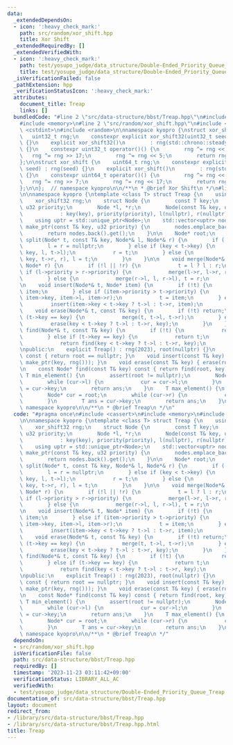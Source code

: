 ```yaml
---
data:
  _extendedDependsOn:
  - icon: ':heavy_check_mark:'
    path: src/random/xor_shift.hpp
    title: Xor Shift
  _extendedRequiredBy: []
  _extendedVerifiedWith:
  - icon: ':heavy_check_mark:'
    path: test/yosupo_judge/data_structure/Double-Ended_Priority_Queue_Treap.test.cpp
    title: test/yosupo_judge/data_structure/Double-Ended_Priority_Queue_Treap.test.cpp
  _isVerificationFailed: false
  _pathExtension: hpp
  _verificationStatusIcon: ':heavy_check_mark:'
  attributes:
    document_title: Treap
    links: []
  bundledCode: "#line 2 \"src/data-structure/bbst/Treap.hpp\"\n#include <cassert>\n\
    #include <memory>\n#line 2 \"src/random/xor_shift.hpp\"\n#include <chrono>\n#include\
    \ <cstdint>\n#include <random>\n\nnamespace kyopro {\nstruct xor_shift32 {\n \
    \   uint32_t rng;\n    constexpr explicit xor_shift32(uint32_t seed) : rng(seed)\
    \ {}\n    explicit xor_shift32()\n        : rng(std::chrono::steady_clock::now().time_since_epoch().count())\
    \ {}\n    constexpr uint32_t operator()() {\n        rng ^= rng << 13;\n     \
    \   rng ^= rng >> 17;\n        rng ^= rng << 5;\n        return rng;\n    }\n\
    };\n\nstruct xor_shift {\n    uint64_t rng;\n    constexpr explicit xor_shift(uint64_t\
    \ seed) : rng(seed) {}\n    explicit xor_shift()\n        : rng(std::chrono::steady_clock::now().time_since_epoch().count())\
    \ {}\n    constexpr uint64_t operator()() {\n        rng ^= rng << 13;\n     \
    \   rng ^= rng >> 7;\n        rng ^= rng << 17;\n        return rng;\n    }\n\
    };\n\n};  // namespace kyopro\n\n/**\n * @brief Xor Shift\n */\n#line 5 \"src/data-structure/bbst/Treap.hpp\"\
    \n\nnamespace kyopro {\ntemplate <class T> struct Treap {\n    using u32 = std::uint32_t;\n\
    \    xor_shift32 rng;\n    struct Node {\n        const T key;\n        const\
    \ u32 priority;\n        Node *l, *r;\n        Node(const T& key, u32 priority)\n\
    \            : key(key), priority(priority), l(nullptr), r(nullptr) {}\n    };\n\
    \    using uptr = std::unique_ptr<Node>;\n    std::vector<uptr> nodes;\n    Node*\
    \ make_ptr(const T& key, u32 priority) {\n        nodes.emplace_back(std::make_unique<Node>(key,priority));\n\
    \        return nodes.back().get();\n    }\n\n    Node* root;\n    \n    void\
    \ split(Node* t, const T& key, Node*& l, Node*& r) {\n        if (!t) {\n    \
    \        l = r = nullptr;\n        } else if (key < t->key) {\n            split(t->l,\
    \ key, l, t->l);\n            r = t;\n        } else {\n            split(t->r,\
    \ key, t->r, r), l = t;\n        }\n    }\n\n    void merge(Node*& t, Node* l,\
    \ Node* r) {\n        if (!l || !r) {\n            t = l ? l : r;\n        } else\
    \ if (l->priority > r->priority) {\n            merge(l->r, l->r, r), t = l;\n\
    \        } else {\n            merge(r->l, l, r->l), t = r;\n        }\n    }\n\
    \n    void insert(Node*& t, Node* item) {\n        if (!t) {\n            t =\
    \ item;\n        } else if (item->priority > t->priority) {\n            split(t,\
    \ item->key, item->l, item->r);\n            t = item;\n        } else {\n   \
    \         insert(item->key < t->key ? t->l : t->r, item);\n        }\n    }\n\n\
    \    void erase(Node*& t, const T& key) {\n        if (!t) return;\n        if\
    \ (t->key == key) {\n            merge(t, t->l, t->r);\n        } else {\n   \
    \         erase(key < t->key ? t->l : t->r, key);\n        }\n    }\n\n    Node*\
    \ find(Node*& t, const T& key) {\n        if (!t) {\n            return nullptr;\n\
    \        } else if (t->key == key) {\n            return t;\n        } else {\n\
    \            return find(key < t->key ? t->l : t->r, key);\n        }\n    }\n\
    \npublic:\n    explicit Treap() : rng(2023), root(nullptr) {}\n    bool empty()\
    \ const { return root == nullptr; }\n    void insert(const T& key) { insert(root,\
    \ make_ptr(key, rng())); }\n    void erase(const T& key) { erase(root, key); }\n\
    \n    const Node* find(const T& key) const { return find(root, key); }\n\n   \
    \ T min_element() {\n        assert(root != nullptr);\n        Node* cur = root;\n\
    \        while (cur->l) {\n            cur = cur->l;\n        }\n        T ans\
    \ = cur->key;\n        return ans;\n    }\n    T max_element() {\n        assert(root);\n\
    \        Node* cur = root;\n        while (cur->r) {\n            cur = cur->r;\n\
    \        }\n        T ans = cur->key;\n        return ans;\n    }\n};\n};  //\
    \ namespace kyopro\n\n/**\n * @brief Treap\n */\n"
  code: "#pragma once\n#include <cassert>\n#include <memory>\n#include \"../../random/xor_shift.hpp\"\
    \n\nnamespace kyopro {\ntemplate <class T> struct Treap {\n    using u32 = std::uint32_t;\n\
    \    xor_shift32 rng;\n    struct Node {\n        const T key;\n        const\
    \ u32 priority;\n        Node *l, *r;\n        Node(const T& key, u32 priority)\n\
    \            : key(key), priority(priority), l(nullptr), r(nullptr) {}\n    };\n\
    \    using uptr = std::unique_ptr<Node>;\n    std::vector<uptr> nodes;\n    Node*\
    \ make_ptr(const T& key, u32 priority) {\n        nodes.emplace_back(std::make_unique<Node>(key,priority));\n\
    \        return nodes.back().get();\n    }\n\n    Node* root;\n    \n    void\
    \ split(Node* t, const T& key, Node*& l, Node*& r) {\n        if (!t) {\n    \
    \        l = r = nullptr;\n        } else if (key < t->key) {\n            split(t->l,\
    \ key, l, t->l);\n            r = t;\n        } else {\n            split(t->r,\
    \ key, t->r, r), l = t;\n        }\n    }\n\n    void merge(Node*& t, Node* l,\
    \ Node* r) {\n        if (!l || !r) {\n            t = l ? l : r;\n        } else\
    \ if (l->priority > r->priority) {\n            merge(l->r, l->r, r), t = l;\n\
    \        } else {\n            merge(r->l, l, r->l), t = r;\n        }\n    }\n\
    \n    void insert(Node*& t, Node* item) {\n        if (!t) {\n            t =\
    \ item;\n        } else if (item->priority > t->priority) {\n            split(t,\
    \ item->key, item->l, item->r);\n            t = item;\n        } else {\n   \
    \         insert(item->key < t->key ? t->l : t->r, item);\n        }\n    }\n\n\
    \    void erase(Node*& t, const T& key) {\n        if (!t) return;\n        if\
    \ (t->key == key) {\n            merge(t, t->l, t->r);\n        } else {\n   \
    \         erase(key < t->key ? t->l : t->r, key);\n        }\n    }\n\n    Node*\
    \ find(Node*& t, const T& key) {\n        if (!t) {\n            return nullptr;\n\
    \        } else if (t->key == key) {\n            return t;\n        } else {\n\
    \            return find(key < t->key ? t->l : t->r, key);\n        }\n    }\n\
    \npublic:\n    explicit Treap() : rng(2023), root(nullptr) {}\n    bool empty()\
    \ const { return root == nullptr; }\n    void insert(const T& key) { insert(root,\
    \ make_ptr(key, rng())); }\n    void erase(const T& key) { erase(root, key); }\n\
    \n    const Node* find(const T& key) const { return find(root, key); }\n\n   \
    \ T min_element() {\n        assert(root != nullptr);\n        Node* cur = root;\n\
    \        while (cur->l) {\n            cur = cur->l;\n        }\n        T ans\
    \ = cur->key;\n        return ans;\n    }\n    T max_element() {\n        assert(root);\n\
    \        Node* cur = root;\n        while (cur->r) {\n            cur = cur->r;\n\
    \        }\n        T ans = cur->key;\n        return ans;\n    }\n};\n};  //\
    \ namespace kyopro\n\n/**\n * @brief Treap\n */"
  dependsOn:
  - src/random/xor_shift.hpp
  isVerificationFile: false
  path: src/data-structure/bbst/Treap.hpp
  requiredBy: []
  timestamp: '2023-11-23 03:11:42+09:00'
  verificationStatus: LIBRARY_ALL_AC
  verifiedWith:
  - test/yosupo_judge/data_structure/Double-Ended_Priority_Queue_Treap.test.cpp
documentation_of: src/data-structure/bbst/Treap.hpp
layout: document
redirect_from:
- /library/src/data-structure/bbst/Treap.hpp
- /library/src/data-structure/bbst/Treap.hpp.html
title: Treap
---
```


